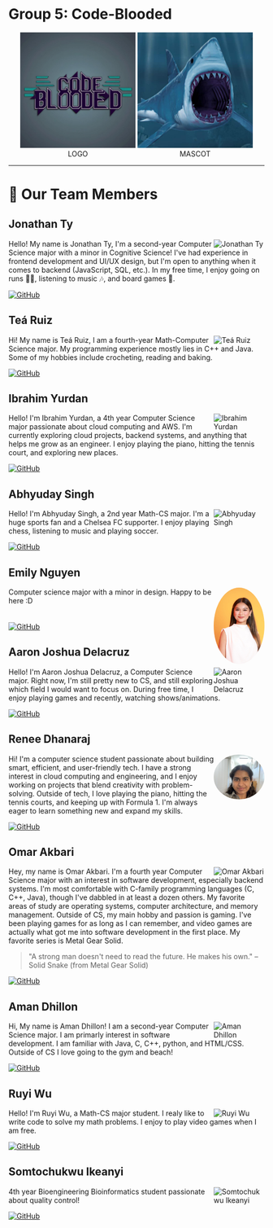 # Group 5: Code-Blooded

<div align="center">

<div style="display: inline-block; text-align: center; width: 45%;">
<img src="../admin/branding/logo.png" alt="logo" width="300px"/>
<br>LOGO
</div>
<div style="display: inline-block; text-align: center; width: 45%;">
<img src="../admin/branding/mascot.png" alt="mascot" width="300px"/>
<br>MASCOT
</div>

</div>

---

# 👥 Our Team Members

## Jonathan Ty
<img src="https://github.com/jonathan-ty.png" width="100px;" alt="Jonathan Ty" align="right"/>

Hello! My name is Jonathan Ty, I'm a second-year Computer Science major with a minor in Cognitive Science! I've had experience in frontend development and UI/UX design, but I'm open to anything when it comes to backend (JavaScript, SQL, etc.). In my free time, I enjoy going on runs 🏃‍♂️, listening to music 🎶, and board games 🎲.

[![GitHub](https://img.shields.io/badge/GitHub-jonathan--ty-blue?style=flat-square&logo=github)](https://github.com/jonathan-ty)

## Teá Ruiz
<img src="https://github.com/tearuiz.png" width="100px;" alt="Teá Ruiz" align="right"/>

Hi! My name is Teá Ruiz, I am a fourth-year Math-Computer Science major. My programming experience mostly lies in C++ and Java. Some of my hobbies include crocheting, reading and baking.

[![GitHub](https://img.shields.io/badge/GitHub-tearuiz-blue?style=flat-square&logo=github)](https://tearuiz.github.com/tearuiz)

## Ibrahim Yurdan
<img src="https://github.com/ibrahimyurdan.png" width="100px;" alt="Ibrahim Yurdan" align="right"/>

Hello! I'm Ibrahim Yurdan, a 4th year Computer Science major passionate about cloud computing and AWS.
I'm currently exploring cloud projects, backend systems, and anything that helps me grow as an engineer.
I enjoy playing the piano, hitting the tennis court, and exploring new places.

[![GitHub](https://img.shields.io/badge/GitHub-ibrahimyurdan-blue?style=flat-square&logo=github)](https://github.com/ibrahimyurdan)

## Abhyuday Singh
<img src="https://github.com/Abhyuday180.png" width="100px;" alt="Abhyuday Singh" align="right"/>

Hello! I'm Abhyuday Singh, a 2nd year Math-CS major. I'm a huge sports fan and a Chelsea FC supporter. I enjoy playing chess, listening to music and playing soccer.

[![GitHub](https://img.shields.io/badge/GitHub-Abhyuday180-blue?style=flat-square&logo=github)](https://github.com/Abhyuday180)

## Emily Nguyen
<img src="../admin/team_members/emily.jpg" width="100px"
     style="border-radius: 50%; object-fit: cover;" alt="Emily Nguyen" align="right"/>

Computer science major with a minor in design. Happy to be here :D
<br><br><br>
[![GitHub](https://img.shields.io/badge/GitHub-emngi-blue?style=flat-square&logo=github)](https://github.com/emngi)

## Aaron Joshua Delacruz
<img src="https://github.com/ALDCLAB.png" width="100px;" alt="Aaron Joshua Delacruz" align="right"/>

Hello! I'm Aaron Joshua Delacruz, a Computer Science major. Right now, I'm still pretty new to CS, and still exploring which field I would want to focus on. During free time, I enjoy playing games and recently, watching shows/animations.

[![GitHub](https://img.shields.io/badge/GitHub-ALDCLAB-blue?style=flat-square&logo=github)](https://github.com/ALDCLAB)

## Renee Dhanaraj
<img src="../admin/team_members/moment.jpg" width="100px"
     style="border-radius: 50%; object-fit: cover;" alt="Renee Dhanaraj" align="right"/>

Hi! I'm a computer science student passionate about building smart, efficient, and user-friendly tech. I have a strong interest in cloud computing and engineering, and I enjoy working on projects that blend creativity with problem-solving. Outside of tech, I love playing the piano, hitting the tennis courts, and keeping up with Formula 1. I'm always eager to learn something new and expand my skills.

[![GitHub](https://img.shields.io/badge/GitHub-rjdhanaraj-blue?style=flat-square&logo=github)](https://github.com/rjdhanaraj)

## Omar Akbari
<img src="https://github.com/GurigaBarafta.png" width="100px;" alt="Omar Akbari" align="right"/>

Hey, my name is Omar Akbari. I'm a fourth year Computer Science major with an interest in software development, especially backend systems. I'm most comfortable with C-family programming languages (C, C++, Java), though I've dabbled in at least a dozen others. My favorite areas of study are operating systems, computer architecture, and memory management. Outside of CS, my main hobby and passion is gaming. I've been playing games for as long as I can remember, and video games are actually what got me into software development in the first place. My favorite series is Metal Gear Solid.

> "A strong man doesn't need to read the future. He makes his own." – Solid Snake
> (from Metal Gear Solid)

[![GitHub](https://img.shields.io/badge/GitHub-GurigaBarafta-blue?style=flat-square&logo=github)](https://github.com/GurigaBarafta)

## Aman Dhillon
<img src="https://github.com/amankdhillon.png" width="100px;" alt="Aman Dhillon" align="right"/>

Hi, My name is Aman Dhillon! I am a second-year Computer Science major. I am primarly interest in software development. I am familiar with Java, C, C++, python, and HTML/CSS. Outside of CS I love going to the gym and beach!

[![GitHub](https://img.shields.io/badge/GitHub-amankdhillon-blue?style=flat-square&logo=github)](https://github.com/amankdhillon)

## Ruyi Wu
<img src="https://github.com/Jswuzh.png" width="100px;" alt="Ruyi Wu" align="right"/>

Hello! I'm Ruyi Wu, a Math-CS major student. I realy like to write code to solve my math problems. I enjoy to play video games when I am free.

[![GitHub](https://img.shields.io/badge/GitHub-Jswuzh-blue?style=flat-square&logo=github)](https://github.com/Jswuzh)

## Somtochukwu Ikeanyi
<img src="https://github.com/somtoik.png" width="100px;" alt="Somtochukwu Ikeanyi" align="right"/>

4th year Bioengineering Bioinformatics student passionate about quality control!

[![GitHub](https://img.shields.io/badge/GitHub-somtoik-blue?style=flat-square&logo=github)](https://github.com/somtoik)
